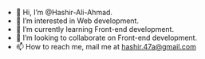 - 👋 Hi, I’m @Hashir-Ali-Ahmad.
- 👀 I’m interested in Web development.
- 🌱 I’m currently learning Front-end development.
- 💞️ I’m looking to collaborate on Front-end development.
- 📫 How to reach me, mail me at hashir.47a@gmail.com

<!---
Hashir-Ali-Ahmad/Hashir-Ali-Ahmad is a ✨ special ✨ repository because its `README.md` (this file) appears on your GitHub profile.
You can click the Preview link to take a look at your changes.
--->
